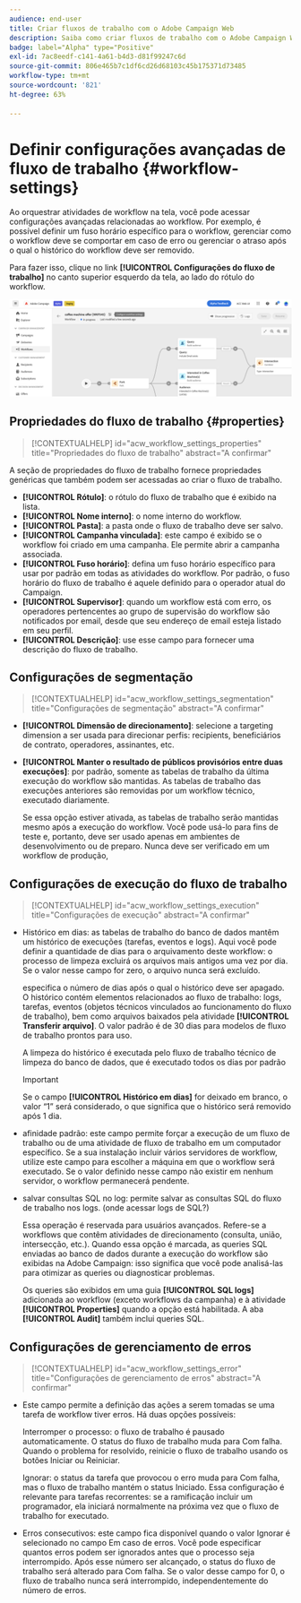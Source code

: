 ```yaml
---
audience: end-user
title: Criar fluxos de trabalho com o Adobe Campaign Web
description: Saiba como criar fluxos de trabalho com o Adobe Campaign Web
badge: label="Alpha" type="Positive"
exl-id: 7ac8eedf-c141-4a61-b4d3-d81f99247c6d
source-git-commit: 806e465b7c1df6cd26d68103c45b175371d73485
workflow-type: tm+mt
source-wordcount: '821'
ht-degree: 63%

---
```


# Definir configurações avançadas de fluxo de trabalho {#workflow-settings}

Ao orquestrar atividades de workflow na tela, você pode acessar configurações avançadas relacionadas ao workflow. Por exemplo, é possível definir um fuso horário específico para o workflow, gerenciar como o workflow deve se comportar em caso de erro ou gerenciar o atraso após o qual o histórico do workflow deve ser removido.

Para fazer isso, clique no link **[!UICONTROL Configurações do fluxo de trabalho]** no canto superior esquerdo da tela, ao lado do rótulo do workflow.

![](assets/workflow-settings.png)

## Propriedades do fluxo de trabalho {#properties}

>[!CONTEXTUALHELP]
>id="acw_workflow_settings_properties"
>title="Propriedades do fluxo de trabalho"
>abstract="A confirmar"

A seção de propriedades do fluxo de trabalho fornece propriedades genéricas que também podem ser acessadas ao criar o fluxo de trabalho.

* **[!UICONTROL Rótulo]**: o rótulo do fluxo de trabalho que é exibido na lista.
* **[!UICONTROL Nome interno]**: o nome interno do workflow.
* **[!UICONTROL Pasta]**: a pasta onde o fluxo de trabalho deve ser salvo.
* **[!UICONTROL Campanha vinculada]**: este campo é exibido se o workflow foi criado em uma campanha. Ele permite abrir a campanha associada.
* **[!UICONTROL Fuso horário]**: defina um fuso horário específico para usar por padrão em todas as atividades do workflow. Por padrão, o fuso horário do fluxo de trabalho é aquele definido para o operador atual do Campaign.
* **[!UICONTROL Supervisor]**: quando um workflow está com erro, os operadores pertencentes ao grupo de supervisão do workflow são notificados por email, desde que seu endereço de email esteja listado em seu perfil.
* **[!UICONTROL Descrição]**: use esse campo para fornecer uma descrição do fluxo de trabalho.

## Configurações de segmentação

>[!CONTEXTUALHELP]
>id="acw_workflow_settings_segmentation"
>title="Configurações de segmentação"
>abstract="A confirmar"

* **[!UICONTROL Dimensão de direcionamento]**: selecione a targeting dimension a ser usada para direcionar perfis: recipients, beneficiários de contrato, operadores, assinantes, etc.
* **[!UICONTROL Manter o resultado de públicos provisórios entre duas execuções]**: por padrão, somente as tabelas de trabalho da última execução do workflow são mantidas. As tabelas de trabalho das execuções anteriores são removidas por um workflow técnico, executado diariamente.

   Se essa opção estiver ativada, as tabelas de trabalho serão mantidas mesmo após a execução do workflow. Você pode usá-lo para fins de teste e, portanto, deve ser usado apenas em ambientes de desenvolvimento ou de preparo. Nunca deve ser verificado em um workflow de produção,

## Configurações de execução do fluxo de trabalho

>[!CONTEXTUALHELP]
>id="acw_workflow_settings_execution"
>title="Configurações de execução"
>abstract="A confirmar"

* Histórico em dias: as tabelas de trabalho do banco de dados mantêm um histórico de execuções (tarefas, eventos e logs). Aqui você pode definir a quantidade de dias para o arquivamento deste workflow: o processo de limpeza excluirá os arquivos mais antigos uma vez por dia. Se o valor nesse campo for zero, o arquivo nunca será excluído.

   especifica o número de dias após o qual o histórico deve ser apagado. O histórico contém elementos relacionados ao fluxo de trabalho: logs, tarefas, eventos (objetos técnicos vinculados ao funcionamento do fluxo de trabalho), bem como arquivos baixados pela atividade **[!UICONTROL Transferir arquivo]**. O valor padrão é de 30 dias para modelos de fluxo de trabalho prontos para uso.

   A limpeza do histórico é executada pelo fluxo de trabalho técnico de limpeza do banco de dados, que é executado todos os dias por padrão

   >[!IMPORTANT]
   >
   >Se o campo **[!UICONTROL Histórico em dias]** for deixado em branco, o valor “1” será considerado, o que significa que o histórico será removido após 1 dia.

* afinidade padrão: este campo permite forçar a execução de um fluxo de trabalho ou de uma atividade de fluxo de trabalho em um computador específico.   Se a sua instalação incluir vários servidores de workflow, utilize este campo para escolher a máquina em que o workflow será executado. Se o valor definido nesse campo não existir em nenhum servidor, o workflow permanecerá pendente.

* salvar consultas SQL no log: permite salvar as consultas SQL do fluxo de trabalho nos logs. (onde acessar logs de SQL?)

   Essa operação é reservada para usuários avançados. Refere-se a workflows que contêm atividades de direcionamento (consulta, união, intersecção, etc.). Quando essa opção é marcada, as queries SQL enviadas ao banco de dados durante a execução do workflow são exibidas na Adobe Campaign: isso significa que você pode analisá-las para otimizar as queries ou diagnosticar problemas.

   Os queries são exibidos em uma guia **[!UICONTROL SQL logs]** adicionada ao workflow (exceto workflows da campanha) e à atividade **[!UICONTROL Properties]** quando a opção está habilitada. A aba **[!UICONTROL Audit]** também inclui queries SQL.

## Configurações de gerenciamento de erros

>[!CONTEXTUALHELP]
>id="acw_workflow_settings_error"
>title="Configurações de gerenciamento de erros"
>abstract="A confirmar"

* Este campo permite a definição das ações a serem tomadas se uma tarefa de workflow tiver erros. Há duas opções possíveis:

   Interromper o processo: o fluxo de trabalho é pausado automaticamente. O status do fluxo de trabalho muda para Com falha. Quando o problema for resolvido, reinicie o fluxo de trabalho usando os botões Iniciar ou Reiniciar.

   Ignorar: o status da tarefa que provocou o erro muda para Com falha, mas o fluxo de trabalho mantém o status Iniciado. Essa configuração é relevante para tarefas recorrentes: se a ramificação incluir um programador, ela iniciará normalmente na próxima vez que o fluxo de trabalho for executado.

* Erros consecutivos: este campo fica disponível quando o valor Ignorar é selecionado no campo Em caso de erros. Você pode especificar quantos erros podem ser ignorados antes que o processo seja interrompido. Após esse número ser alcançado, o status do fluxo de trabalho será alterado para Com falha. Se o valor desse campo for 0, o fluxo de trabalho nunca será interrompido, independentemente do número de erros.
